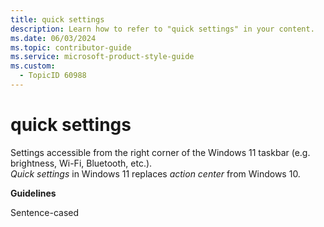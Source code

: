 ```yaml
---
title: quick settings
description: Learn how to refer to "quick settings" in your content.
ms.date: 06/03/2024
ms.topic: contributor-guide
ms.service: microsoft-product-style-guide
ms.custom:
  - TopicID 60988
---
```



# quick settings

Settings accessible from the right corner of the Windows 11 taskbar (e.g. brightness, Wi-Fi, Bluetooth, etc.).  
*Quick settings* in Windows 11 replaces *action center* from Windows 10.  

**Guidelines**

Sentence-cased

